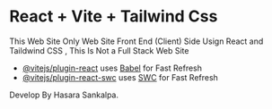 # React + Vite + Tailwind Css

This Web Site Only Web Site Front End (Client) Side Usign React and Taildwind CSS , This Is Not a Full Stack Web Site

- [@vitejs/plugin-react](https://github.com/vitejs/vite-plugin-react/blob/main/packages/plugin-react/README.md) uses [Babel](https://babeljs.io/) for Fast Refresh
- [@vitejs/plugin-react-swc](https://github.com/vitejs/vite-plugin-react-swc) uses [SWC](https://swc.rs/) for Fast Refresh

Develop By Hasara Sankalpa.
